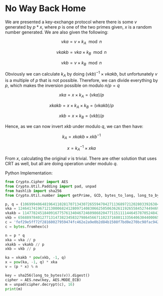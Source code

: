 # No Way Back Home

We are presented a key-exchange protocol where there is some $v$ generated by $p * x$, where $p$ is one of the two primes given, $x$ is a random number generated. We are also given the following:

$$
vka = v \times k_A \mod n
$$

$$
vkakb = vka \times k_B \mod n
$$

$$
vkb = v \times k_B \mod n
$$

Obviously we can calculate $k_A$ by doing $(vkb)^{-1} \times vkakb$, but unfortunately $v$ is a multiple of $p$ that is not possible. Therefore, we can divide everything by $p$, which makes the inversion possible on modulo $n / p = q$

$$
xka = x \times k_A = (vka) / p
$$

$$
xkakb = x \times k_A \times k_B = (vkakb) / p
$$

$$
xkb = x \times k_B = (vkb) / p
$$

Hence, as we can now invert $xkb$ under modulo $q$, we can then have:

$$
k_A = xkakb \times xkb^{-1}
$$

$$
x = k_A^{-1} \times xka
$$

From $x$, calculating the original $v$ is trivial. There are other solution that uses CRT as well, but all are doing operation under modulo $q$.

Python Implementation:

```python
from Crypto.Cipher import AES
from Crypto.Util.Padding import pad, unpad
from hashlib import sha256
from Crypto.Util.number import getPrime, GCD, bytes_to_long, long_to_bytes, inverse

p, q = (10699940648196411028170713430726559470427113689721202803392638457920771439452897032229838317321639599506283870585924807089941510579727013041135771337631951, 11956676387836512151480744979869173960415735990945471431153245263360714040288733895951317727355037104240049869019766679351362643879028085294045007143623763) 
vka = 124641741967121300068241280971408306625050636261192655845274494695382484894973990899018981438824398885984003880665335336872849819983045790478166909381968949910717906136475842568208640203811766079825364974168541198988879036997489130022151352858776555178444457677074095521488219905950926757695656018450299948207 
vkakb = 114778245184091677576134046724609868204771151111446457870524843414356897479473739627212552495413311985409829523700919603502616667323311977056345059189257932050632105761365449853358722065048852091755612586569454771946427631498462394616623706064561443106503673008210435922340001958432623802886222040403262923652 
vkb = 6568897840127713147382345832798645667110237168011335640630440006583923102503659273104899584827637961921428677335180620421654712000512310008036693022785945317428066257236409339677041133038317088022368203160674699948914222030034711433252914821805540365972835274052062305301998463475108156010447054013166491083 
c = 'fef29e5ff72f28160027959474fc462e2a9e0b2d84b1508f7bd0e270bc98fac942e1402aa12db6e6a36fb380e7b53323' 
c = bytes.fromhex(c)

n = p * q 
xka = vka // p 
xkakb = vkakb // p 
xkb = vkb // p 

ka = xkakb * pow(xkb, -1, q)
x = pow(ka, -1, q) * xka 
v = (p * x) % n 

key = sha256(long_to_bytes(v)).digest()
cipher = AES.new(key, AES.MODE_ECB)
m = unpad(cipher.decrypt(c), 16)
print(m)
```